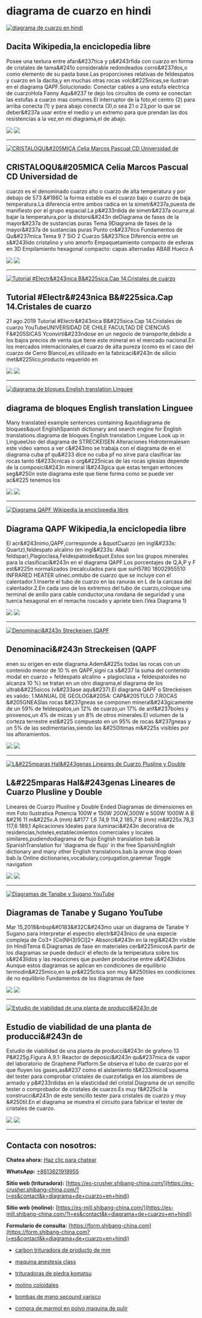 # diagrama de cuarzo en hindi

<a href="https://swt.shibang-china.com/?l=es&img&k=diagrama+de+cuarzo+en+hindi" target="_blank">![diagrama de cuarzo en hindi](http://static.shibang-china.com/all-800x300/1352.jpg)</a>

## Dacita Wikipedia,la enciclopedia libre
Posee una textura entre afan&#237tica y p&#243rfida con cuarzo en forma de cristales de tama&#241o considerable redondeados corro&#237dos,o como elemento de su pasta base.Las proporciones relativas de feldespatos y cuarzo en la dacita,y en muchas otras rocas volc&#225nicas,se ilustran en el diagrama QAPF.Solucionado: Conectar cables a una estufa electrica de cuarzoHola Fanny Aqu&#237 te dejo los circuitos de como se conectan las estufas a cuarzo mas comunes.El interruptor de la foto,el centro (2) para arriba conecta (1) y para abajo conecta (3),o sea 21 o 23,por lo que se deber&#237a usar entre el medio y un extremo para que prendan las dos resistencias a la vez,en mi diagrama,el de abajo.


<a href="https://whatsapp.shibangsoft.com/WhatsApp.php" target="_blank" title="WhatsApp">![](http://static.shibang-china.com/icon/whatsapp.png)</a> <a href="https://swt.shibang-china.com/?l=es&icon&k=diagrama+de+cuarzo+en+hindi" target="_blank">![](http://static.shibang-china.com/icon/chat-es.png)</a>

---

<a href="https://swt.shibang-china.com/?l=es&img&k=diagrama+de+cuarzo+en+hindi" target="_blank">![CRISTALOQU&#205MICA Celia Marcos Pascual CD Universidad de](http://static.shibang-china.com/all-800x300/41.jpg)</a>

## CRISTALOQU&#205MICA Celia Marcos Pascual CD Universidad de
cuarzo es el denominado cuarzo alto o cuarzo de alta temperatura y por debajo de 573 &#186C la forma estable es el cuarzo bajo o cuarzo de baja temperatura.La diferencia entre ambos radica en la simetr&#237a,puesta de manifiesto por el grupo espacial.La p&#233rdida de simetr&#237a ocurre,al bajar la temperatura,por la distorsi&#243n deDiagrama de fases de la mayor&#237a de sustancias puras Tema 9Diagrama de fases de la mayor&#237a de sustancias puras Punto cr&#237tico Fundamentos de Qu&#237mica Tema 9 7 SiO 2 Cuarzo S&#237lice Diferencia entre un s&#243lido cristalino y uno amorfo Empaquetamiento compacto de esferas en 3D Empilamiento hexagonal compacto: capas alternadas ABAB Hueco A


<a href="https://whatsapp.shibangsoft.com/WhatsApp.php" target="_blank" title="WhatsApp">![](http://static.shibang-china.com/icon/whatsapp.png)</a> <a href="https://swt.shibang-china.com/?l=es&icon&k=diagrama+de+cuarzo+en+hindi" target="_blank">![](http://static.shibang-china.com/icon/chat-es.png)</a>

---

<a href="https://swt.shibang-china.com/?l=es&img&k=diagrama+de+cuarzo+en+hindi" target="_blank">![Tutorial #Electr&#243nica B&#225sica.Cap 14.Cristales de cuarzo](http://static.shibang-china.com/all-800x300/258.jpg)</a>

## Tutorial #Electr&#243nica B&#225sica.Cap 14.Cristales de cuarzo
21 ago.2019 Tutorial #Electr&#243nica B&#225sica.Cap 14.Cristales de cuarzo YouTubeUNIVERSIDAD DE CHILE FACULTAD DE CIENCIAS F&#205SICAS Yconvirti&#233ndose en un negocio de transporte,debido a los bajos precios de venta que tiene este mineral en el mercado nacional.En los mercados internacionales,el cuarzo de alta pureza (como es el caso del cuarzo de Cerro Blanco),es utilizado en la fabricaci&#243n de silicio met&#225lico,producto requerido en


<a href="https://whatsapp.shibangsoft.com/WhatsApp.php" target="_blank" title="WhatsApp">![](http://static.shibang-china.com/icon/whatsapp.png)</a> <a href="https://swt.shibang-china.com/?l=es&icon&k=diagrama+de+cuarzo+en+hindi" target="_blank">![](http://static.shibang-china.com/icon/chat-es.png)</a>

---

<a href="https://swt.shibang-china.com/?l=es&img&k=diagrama+de+cuarzo+en+hindi" target="_blank">![diagrama de bloques English translation Linguee](http://static.shibang-china.com/all-800x300/306.jpg)</a>

## diagrama de bloques English translation Linguee
Many translated example sentences containing &quotdiagrama de bloques&quot EnglishSpanish dictionary and search engine for English translations.diagrama de bloques English translation Linguee Look up in LingueeUso del diagrama de STRECKEISEN Alteraciones Hidrotermalesen este video vamos a ver c&#243mo se trabaja con el diagrama de en el diagrama cuba pf qu&#233 dice no cuba pf no sirve para clasificar las rocas tanto t&#233cnicas o org&#225nicas de las rocas iglesias depende de la composici&#243n mineral l&#243gica que estas tengan entonces seg&#250n este diagrama este que tiene forma como se puede ver ac&#225 tenemos los


<a href="https://whatsapp.shibangsoft.com/WhatsApp.php" target="_blank" title="WhatsApp">![](http://static.shibang-china.com/icon/whatsapp.png)</a> <a href="https://swt.shibang-china.com/?l=es&icon&k=diagrama+de+cuarzo+en+hindi" target="_blank">![](http://static.shibang-china.com/icon/chat-es.png)</a>

---

<a href="https://swt.shibang-china.com/?l=es&img&k=diagrama+de+cuarzo+en+hindi" target="_blank">![Diagrama QAPF Wikipedia,la enciclopedia libre](http://static.shibang-china.com/all-800x300/1417.jpg)</a>

## Diagrama QAPF Wikipedia,la enciclopedia libre
El acr&#243nimo,QAPF,corresponde a &quotCuarzo (en ingl&#233s: Quartz),feldespato alcalino (en ingl&#233s: Alkali feldspar),Plagioclasa,Feldespatoide&quot.Estos son los grupos minerales para la clasificaci&#243n en el diagrama QAPF.Los porcentajes de Q,A,P y F est&#225n normalizados (recalculados para que suH5780 18002955510 INFRARED HEATER ulinec.omtubo de cuarzo que se incluye con el calentador.1.Inserte el tubo de cuarzo en las ranuras en L de la carcasa del calentador.2.En cada uno de los extremos del tubo de cuarzo,coloque una terminal de anillo para cable conductor,una rondana de seguridad y una tuerca hexagonal en el remache roscado y apriete bien.(Vea Diagrama 1)


<a href="https://whatsapp.shibangsoft.com/WhatsApp.php" target="_blank" title="WhatsApp">![](http://static.shibang-china.com/icon/whatsapp.png)</a> <a href="https://swt.shibang-china.com/?l=es&icon&k=diagrama+de+cuarzo+en+hindi" target="_blank">![](http://static.shibang-china.com/icon/chat-es.png)</a>

---

<a href="https://swt.shibang-china.com/?l=es&img&k=diagrama+de+cuarzo+en+hindi" target="_blank">![Denominaci&#243n Streckeisen (QAPF](http://static.shibang-china.com/all-800x300/344.jpg)</a>

## Denominaci&#243n Streckeisen (QAPF
enen su origen en este diagrama.Adem&#225s todas las rocas con un contenido menor de 10 % en QAPF,signi ca s&#237 la suma del contenido modal en cuarzo + feldespato alcalino + plagioclasa + feldespatoides no alcanza 10 %) se tratan en un otro diagrama,el diagrama de los ultrab&#225sicos (v&#233ase aqu&#237).El diagrama QAPF o Streckeisen es valido: 1.MANUAL DE GEOLOG&#205A: CAP&#205TULO 7.ROCAS &#205GNEASlas rocas &#237gneas se componen mineral&#243gicamente de un 59% de feldespatos,un 12% de cuarzo,un 17% de anf&#237boles y piroxenos,un 4% de micas y un 8% de otros minerales.El volumen de la corteza terrestre est&#225 compuesto en un 95% de rocas &#237gneas y un 5% de las sedimentarias,siendo las &#250ltimas m&#225s visibles por los afloramientos.


<a href="https://whatsapp.shibangsoft.com/WhatsApp.php" target="_blank" title="WhatsApp">![](http://static.shibang-china.com/icon/whatsapp.png)</a> <a href="https://swt.shibang-china.com/?l=es&icon&k=diagrama+de+cuarzo+en+hindi" target="_blank">![](http://static.shibang-china.com/icon/chat-es.png)</a>

---

<a href="https://swt.shibang-china.com/?l=es&img&k=diagrama+de+cuarzo+en+hindi" target="_blank">![L&#225mparas Hal&#243genas Lineares de Cuarzo Plusline y Double](http://static.shibang-china.com/all-800x300/722.jpg)</a>

## L&#225mparas Hal&#243genas Lineares de Cuarzo Plusline y Double
Lineares de Cuarzo Plusline y Double Ended Diagramas de dimensiones en mm Foto Ilustrativa Potencia 100W e 150W 200W,300W e 500W 1000W A B &#216 11 m&#225x.A (mm) &#177 1,6 74,9 114,2 185,7 B (mm) m&#225x.78,3 117,6 189,1 Aplicaciones Ideales para iluminaci&#243n decorativa de residencias,hoteles,establecimientos comerciales y locales similares,pudiendodiagrama de flujo English translation bab.la SpanishTranslation for 'diagrama de flujo' in the free SpanishEnglish dictionary and many other English translations.bab.la arrow drop down bab.la Online dictionaries,vocabulary,conjugation,grammar Toggle navigation


<a href="https://whatsapp.shibangsoft.com/WhatsApp.php" target="_blank" title="WhatsApp">![](http://static.shibang-china.com/icon/whatsapp.png)</a> <a href="https://swt.shibang-china.com/?l=es&icon&k=diagrama+de+cuarzo+en+hindi" target="_blank">![](http://static.shibang-china.com/icon/chat-es.png)</a>

---

<a href="https://swt.shibang-china.com/?l=es&img&k=diagrama+de+cuarzo+en+hindi" target="_blank">![Diagramas de Tanabe y Sugano YouTube](http://static.shibang-china.com/all-800x300/330.jpg)</a>

## Diagramas de Tanabe y Sugano YouTube
Mar 15,2018&nbsp&#0183&#32C&#243mo usar un diagrama de Tanabe Y Sugano para interpretar el espectro electr&#243nico de una especie compleja de Co3+ [Co(NH3)5Cl]2+ Absorci&#243n en la regi&#243n visible (in HindiTema 6.Diagramas de fase en materiales cer&#225micosA partir de los diagramas se puede deducir el efecto de la temperatura sobre los s&#243lidos y las reacciones que pueden producirse entre s&#243lidos Aunque estos diagramas se aplican en condiciones de equilibrio termodin&#225mico,en la pr&#225ctica son muy &#250tiles en condiciones de no equilibrio Fundamentos de los diagramas de fase


<a href="https://whatsapp.shibangsoft.com/WhatsApp.php" target="_blank" title="WhatsApp">![](http://static.shibang-china.com/icon/whatsapp.png)</a> <a href="https://swt.shibang-china.com/?l=es&icon&k=diagrama+de+cuarzo+en+hindi" target="_blank">![](http://static.shibang-china.com/icon/chat-es.png)</a>

---

<a href="https://swt.shibang-china.com/?l=es&img&k=diagrama+de+cuarzo+en+hindi" target="_blank">![Estudio de viabilidad de una planta de producci&#243n de](http://static.shibang-china.com/all-800x300/1249.jpg)</a>

## Estudio de viabilidad de una planta de producci&#243n de
Estudio de viabilidad de una planta de producci&#243n de grafeno 13 P&#225g.Figura A.9.1: Reactor de deposici&#243n qu&#237mica de vapor del laboratorio de Graphene Platform.Se observa el tubo de cuarzo por el que fluyen los gases,as&#237 como el aislamiento t&#233rmicoEsquema del tester para comprobar cristales de cuarzofatiga en los alambres de armado y p&#233rdidas en la elasticidad del cristal.Diagrama de un sencillo tester o comprobador de cristales de cuarzo.Es muy f&#225cil la construcci&#243n de este sencillo tester para cristales de cuarzo y muy &#250til.En el diagrama se muestra el circuito para fabricar el tester de cristales de cuarzo.


<a href="https://whatsapp.shibangsoft.com/WhatsApp.php" target="_blank" title="WhatsApp">![](http://static.shibang-china.com/icon/whatsapp.png)</a> <a href="https://swt.shibang-china.com/?l=es&icon&k=diagrama+de+cuarzo+en+hindi" target="_blank">![](http://static.shibang-china.com/icon/chat-es.png)</a>

---
## Contacta con nosotros:

**Chatea ahora:** [Haz clic para chatear](https://swt.shibang-china.com?l=es&contact&k=diagrama+de+cuarzo+en+hindi)

**WhatsApp:**  [+8613621919955](https://whatsapp.shibangsoft.com/WhatsApp.php)

**Sitio web (trituradora):** [https://es-crusher.shibang-china.com/](https://es-crusher.shibang-china.com/?l=es&contact&k=diagrama+de+cuarzo+en+hindi)

**Sitio web (molino):** [https://es-mill.shibang-china.com/](https://es-mill.shibang-china.com/?l=es&contact&k=diagrama+de+cuarzo+en+hindi)

**Formulario de consulta:** [https://form.shibang-china.com](https://form.shibang-china.com?l=es&contact&k=diagrama+de+cuarzo+en+hindi)

* [carbon trituradora de producto de mm](../68/carbon%20trituradora%20de%20producto%20de%20mm.md)

* [maquina anestesia class](../70/maquina%20anestesia%20class.md)

* [trituradoras de piedra komatsu](../68/trituradoras%20de%20piedra%20komatsu.md)

* [molino coloidales](../75/molino%20coloidales.md)

* [bombas de mano secound varisco](../80/bombas%20de%20mano%20secound%20varisco.md)

* [compra de marmol en polvo maquina de pulir](../74/compra%20de%20marmol%20en%20polvo%20maquina%20de%20pulir.md)